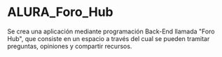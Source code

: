 # ALURA_Foro_Hub
Se crea una aplicación mediante programación Back-End llamada "Foro Hub", que consiste en un espacio a través del cual se pueden tramitar preguntas, opiniones y compartir recursos.

